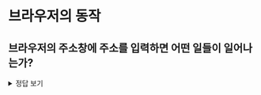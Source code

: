 # 브라우저의 동작

## 브라우저의 주소창에 주소를 입력하면 어떤 일들이 일어나는가?

<details>
<summary>정답 보기</summary>

### _브라우저란?_

사용자가 선택한 자원을 서버에 요청하고 표시한다.

이 때 자원은 HTML, PDF, Image 등 다양한 형태를 띄며 자원의 주소는 URL(Uniform Resource Identifier)에 의해 정해진다.


### _브라우저의 기본 구조_

<img width="978" alt="image" src="https://user-images.githubusercontent.com/23524849/232105535-2918bf97-9661-4191-974a-fff66ea33aeb.png">

- 사용자 인터페이스: 주소 표시줄 등 요청한 페이지 외의 나머지 모든 부분
- 브라우저 엔진: 사용자 인터페이스와 렌더링 엔진 사이의 동작 제어
- **렌더링 엔진**: 사용자가 요청한 콘텐츠를 화면에 표시(크롬은 각 탭마다 별도의 렌더링 엔진 인스턴스를 유지)
- 통신: HTTP 요청과 같은 네트워크 호출
- 자바스크립트 해석기: 자바스크립트 코드를 해석하고 실행
- UI 백엔드: 콤보 박스와 창 등의 기본적인 장치를 그림. OS 사용자 인터페이스 체계를 사용함.
- 자료 저장소: HTML5에서 웹의 데이터를 클라이언트에 저장(Local Storage, Session Storage, Cookie, Web SQL Database)


### 브라우저의 주소창에 주소를 입력하면 어떤 일들이 일어나는가?

#### 해당 URL의 IP 주소를 찾기 위해 캐시에서 DNS 기록을 확인한다. 이때 [퓨니코드](https://namu.wiki/w/%ED%93%A8%EB%8B%88%EC%BD%94%EB%93%9C)인지 확인하는 과정이 존재한다.

URL에는 고유의 IP 주소가 있다. 하지만 이는 123.456.789.123 처럼 숫자로 이루어지기 때문에 외우기가 어렵고, 이를 편리하게 위해 DNS 라는것이 존재한다.

DNS(Domain Name System)가 자동으로 URL과 IP 주소를 매핑해주기 때문에 우리는 어려운 IP 주소 숫자를 외우지 않아도 된다.

그렇기에 입력한 URL의 IP주소를 찾기위해 캐시에서 해당 URL을 방문한 기록이 있는지 DNS 기록을 확인해본다.

- 브라우저 캐시: 내가 이전에 방문한 웹사이트의 DNS 기록이 있는지 찾는다.
- OS 캐시: OS에서 시스템 호출을 통해 DNS 기록이 있는지 찾는다.
- 라우터 캐시: 라우터에서 DNS 기록이 있는지 찾는다.
- ISP 캐시(Internet Service Provider): ISP는 DNS 서버를 가지는데, 해당 서버의 DNS 기록이 있는지 찾는다.


#### 요청한 URL이 캐시에 없다면 DNS Query로 URL을 호스팅하는 서버의 IP 주소를 찾는다.

DNS 서버가 호스팅하고 있는 서버의 IP 주소를 찾기 위해 DNS Query를 전달한다.

현재 DNS 서버에 원하는 IP 주소가 존재하지 않으면 다른 DNS 서버에 방문하는 과정을, 원하는 IP 주소를 찾을 때까지 반복한다.

해당 도메인 이름에 맞는 IP 주소로 변환하는 과정은 점(.)을 기준으로 계층적으로 구분하여 구성된다.

뒤에서부터 해당 도메인 이름에 맞는 지역 DNS를 탐색하여 root DNS 서버가 나올 때까지 탐색한다.

이를 Recursive Query 라고 한다.

<img width="1178" alt="image" src="https://user-images.githubusercontent.com/23524849/232105885-436d5ff4-4d54-429c-91a6-0d5fcab35042.png">


#### 브라우저가 해당 서버와 TCP 연결을 시작한다.

올바른 IP 주소를 찾으면 정보를 전송해 서버와의 연결을 구축한다.

HTTP 요청에서는 일반적으로 TCP 전송 프로토콜을 이용해 연결을 구축한다.

3-way handshake 라는 연결 과정을 통해 SYN(연결 요청), ACK(승인)을 주고받으면 연결이 구축된다.
(클라이언트에서 SYN 패킷을 보내고, 서버에서 SYN-ACK 패킷을 보내고, 클라이언트가 다시 ACK 패킷을 보내는 과정)


#### 데이터 암호화 통신을 위한 설정이 필요하다.

주소가 HTTPS로 시작하는 경우, 브라우저는 TLS(전송 계층 보안) 또는 SSL(보안 소켓 계층)을 사용하여 데이터를 암호화한다.

이 과정에서 브라우저와 서버는 공개 키와 개인 키를 교환하여 암호화된 통신을 설정한다.


#### 브라우저가 웹서버에 HTTP 요청을 보낸다.

브라우저가 URL에 해당하는 웹 페이지를 요청하는 HTTP 요청을 보낸다.

이 요청에는 요청 메소드(GET, POST 등), URI, 쿠키, 요청 헤더(브라우저 정보, 언어 설정 등) 등의 정보가 포함된다.

- preflight: 단순한 get query 가 아니면 브라우저에서 options를 먼저 요청
- upgrade 헤더 고려(ws://)


#### 서버가 요청을 처리하고 응답을 보낸다.

서버는 브라우저로부터 요청을 수신하고, 브라우저에 HTTP 응답을 보낸다.

이 응답에는 HTTP 상태 코드(200, 404 등), 응답 헤더(컨텐츠 유형, 캐싱 정책 등)와 함께 요청된 데이터(HTML, CSS, JavaScript 등)가 포함된다.

이 때 웹 서버에서 모든 로직 처리 및 데이터 관리를 하게 되면 과부하가 일어날 가능성이 높다.

때문에 WAS에서 페이지의 로직이나 데이터베이스의 연동 작업 등을 처리하여 웹 서버로 전송한다.

웹 서버는 status code와 함께 서버 요청에 따른 결과 및 상태를 전달한다.

<img width="915" alt="image" src="https://user-images.githubusercontent.com/23524849/232106234-fc7eca1c-2f36-4eb2-99e6-423c868ff42d.png">


#### 브라우저가 HTML 컨텐츠를 보여준다.

- HTML 파일을 다운로드

- DOM 트리 빌드

통신을 통해 받아온 HTML 파일은 바이트 형태로 전달된다.

바이트 → 문자 → 토큰 → 노드 → 객체 모델로 파싱하여 DOM Tree를 최종 출력한다.

파싱 도중에 script 태그를 만나면 JS코드를 실행하기 위해 파싱을 중단한다.

중단시키지 않으려면 defer 속성을 추가해주면 된다.

     - defer: DOM 생성 직후 JS 파싱과 실행
     - async: HTML 파싱, JS 파일 로드를 동시에 진행

이론적으로 스타일 시트는 DOM Tree를 변경하지 않기 때문에 문서 파싱을 기다리거나 중단할 이유가 없다.

하지만 스크립트가 문서를 파싱하는 동안 스타일 정보를 요청한다면 → 스타일이 파싱되지 않은 상태라면 스크립트는 잘못된 결과를 내놓기 때문에 문제를 야기할 수 있다.

렌더링 엔진별 다른 정책으로 운영

     - 파이어폭스의 게코 엔진은 로드 중이거나 파싱 중인 스타일 시트가 있는 경우 모든 스크립트의 실행을 중단
     - 사파리/크롬의 웹킷 엔진은 로드되지 않은 스타일 시트 중 문제가 될만한 속성이 있을 경우 스크립트를 중단
     
- CSSOM 트리 구축

DOM Tree와 동일하게 CSS 파일을 CSSOM Tree로 최종 출력한다.

- DOM, CSSOM 트리로 렌더트리 구축

DOM 과 CSSOM 을 결합하여 Render Tree를 생성한다.

렌더러는 DOM 요소에 부합하지만 1:1로 대응하는 관계는 아니다.

예를 들면 <head>, display: ‘none’ 는 렌더 트리에 나타나지 않는다. (visibility: ‘hidden’ 은 나타난다)

필요한 노드만 선택하여 페이지를 렌더링하는 데 사용한다.

- 레이아웃 구축

Render Tree의 모든 노드들의 정확한 위치와 크기를 계산한다.

Layout에서 계산된 값들을 기반으로 요소들을 실제 픽셀로 변환하여 화면에 출력한다.

- 페인트

특정 액션과 이벤트에 따라 HTML 요소의 스타일이 변했을 때 크기나 위치를 변경해야 한다.

이때 CSSOM을 새로 만들어야 하기 때문에 Reflow & Repaint 현상이 발생한다.

     - Reflow: 주요 렌더링 경로의 모든 단계를 모두 재실행한다.
        - position, display, width, float, height, font-family, top, left, font-size, font-weight, line-height, min-height, margin, padding, border 등
     - Repaint: 레이아웃 단계는 건너뛰기 때문에 리플로우 작업보다는 빠른 편이다.
        - background, background-image, background-position, border-radius, border-style, box-shadow, color, ling-style, outline 등
     - Reflow와 Repaint 과정을 피하기 위해서는 GPU 가속 필요: Composition
        → **transform, opacity** 사용 → …3D… translate3D
  
- 합성


</details>
